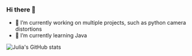 ### Hi there 👋

<!--
**Juliakp1/juliakp1** is a ✨ _special_ ✨ repository because its `README.md` (this file) appears on your GitHub profile.

Here are some ideas to get you started:
-->
<!--
- 👯 I’m looking to collaborate on ...
- 🤔 I’m looking for help with ...
- 💬 Ask me about ...
- 📫 How to reach me: ...
- 😄 Pronouns: ...
- ⚡ Fun fact: ...
-->

- 🔭 I’m currently working on multiple projects, such as python camera distortions
- 🌱 I’m currently learning Java

![Julia's GitHub stats](https://github-readme-stats.vercel.app/api?username=juliakp1&count_private=true&theme=tokyonight)
